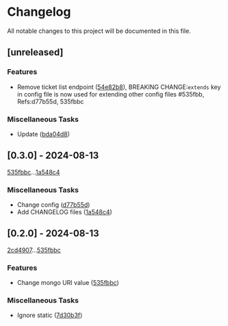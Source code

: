 # Changelog

All notable changes to this project will be documented in this file.

## [unreleased]

### Features

- Remove ticket list endpoint ([54e82b8](54e82b8cd6841b64247bc7da4c857938bcc9c649)), BREAKING CHANGE:`extends` key in config file is now used for extending other config files #535fbb, Refs:d77b55d, 535fbbc

### Miscellaneous Tasks

- Update ([bda04d8](bda04d8d3e20280fa8dab5fab38dd5de936e4505))

## [0.3.0] - 2024-08-13

[535fbbc](535fbbc31eeff654eef1dc7b1b1f5e79f8426baa)...[1a548c4](1a548c4e684540f0418e62091af7301960ca6ee7)

### Miscellaneous Tasks

- Change config ([d77b55d](d77b55d9d94857b1085026b140f430b0668dbac0))
- Add CHANGELOG files ([1a548c4](1a548c4e684540f0418e62091af7301960ca6ee7))

## [0.2.0] - 2024-08-13

[2cd4907](2cd49071d374bbfb8494c795115a1a837078c563)...[535fbbc](535fbbc31eeff654eef1dc7b1b1f5e79f8426baa)

### Features

- Change mongo URI value ([535fbbc](535fbbc31eeff654eef1dc7b1b1f5e79f8426baa))

### Miscellaneous Tasks

- Ignore static ([7d30b3f](7d30b3f3f70211cc8877a1f63b0c1945a1677bd7))

<!-- generated by git-cliff -->
